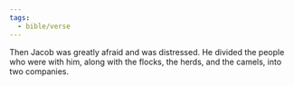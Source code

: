 ```yaml
---
tags:
  - bible/verse
---
```

Then Jacob was greatly afraid and was distressed. He divided the people who were with him, along with the flocks, the herds, and the camels, into two companies.